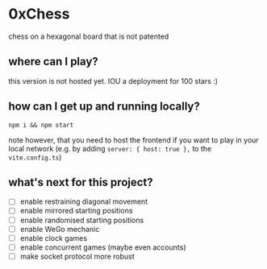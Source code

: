 # 0xChess

chess on a hexagonal board that is not patented

## where can I play?

this version is not hosted yet.
IOU a deployment for 100 stars :)

## how can I get up and running locally?

```
npm i && npm start
```

note however, that you need to host the frontend if you want to play in your local network
(e.g. by adding `server: { host: true },` to the `vite.config.ts`)

## what's next for this project?

-   [ ] enable restraining diagonal movement
-   [ ] enable mirrored starting positions
-   [ ] enable randomised starting positions
-   [ ] enable WeGo mechanic
-   [ ] enable clock games
-   [ ] enable concurrent games (maybe even accounts)
-   [ ] make socket protocol more robust
